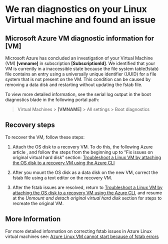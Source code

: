 <properties
	pageTitle="Incorrect UUID in fstab"
	description="Incorrect UUID in fstab"
	infoBubbleText="fstab issue found"
	service="microsoft.compute"
	resource="virtualmachines"
	authors="craigwiand"
	displayOrder="1"
	articleId="cant-ssh-tbd"
	diagnosticScenario="CantSSH"
	selfHelpType="resource"
	supportTopicIds="32411835"
	resourceTags="linux"
	productPesIds="15571"
	cloudEnvironments="public"
/>

# We ran diagnostics on your Linux Virtual machine and found an issue

## **Microsoft Azure VM diagnostic information for [VM]<!--($vmname)-->**

Microsoft Azure has concluded an investigation of your Virtual Machine (VM) **[vmname]**<!--($vmname)--> in subscription **[SubscriptionId]**<!--($SubscriptionId)-->. We identified that your VM is currently in a inaccessible state because the file system table(fstab) file contains an entry using a universally unique identifier (UUID) for a file system that is not present on the VM.  This condition can be caused by removing a data disk and restarting without updating the fstab file.  

To view more detailed information, see the serial log output in the boot diagnostics blade in the following portal path:

> Virtual Machines > **[VMNAME]** > All settings > Boot diagnostics
   
## Recovery steps ##
To recover the VM, follow these steps:

1. Attach the OS disk to a recovery VM. To do this, the following Azure article , and follow the steps from the beginning up to “Fix issues on original virtual hard disk” section: [Troubleshoot a Linux VM by attaching the OS disk to a recovery VM using the Azure CLI](https://docs.microsoft.com/en-us/azure/virtual-machines/virtual-machines-linux-troubleshoot-recovery-disks)

2. After you mount the OS disk as a data disk on the new VM, correct the fstab file using a text editor on the recovery VM. 
3. After the fstab issues are resolved, return to [Troubleshoot a Linux VM by attaching the OS disk to a recovery VM using the Azure CLI](https://docs.microsoft.com/en-us/azure/virtual-machines/virtual-machines-linux-troubleshoot-recovery-disks), and resume at the *Unmount and detach original virtual hard disk* section for steps to recreate the original VM.


## More Information ##
For more detailed information on correcting fstab issues in Azure Linux virtual machines see:
[Azure Linux VM cannot start because of fstab errors](https://support.microsoft.com/en-us/help/3206699)